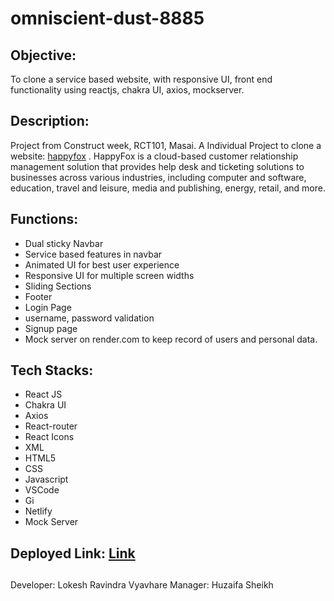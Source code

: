 # omniscient-dust-8885

## Objective:
To clone a service based website, with responsive UI, front end functionality using reactjs, chakra UI, axios, mockserver.

## Description:
Project from Construct week, RCT101, Masai. A Individual Project  to clone a website: [happyfox](https://www.happyfox.com/) . HappyFox is a cloud-based customer relationship management solution that provides help desk and ticketing solutions to businesses across various industries, including computer and software, education, travel and leisure, media and publishing, energy, retail, and more.

## Functions:
* Dual sticky Navbar
* Service based features in navbar
* Animated UI for best user experience
* Responsive UI for multiple screen widths
* Sliding Sections
* Footer
* Login Page
* username, password validation
* Signup page
* Mock server on render.com to keep record of users and personal data.

## Tech Stacks:
* React JS
* Chakra UI
* Axios
* React-router
* React Icons
* XML
* HTML5
* CSS
* Javascript
* VSCode
* Gi
* Netlify
* Mock Server

## Deployed Link: [Link](https://omniscient-dust-8885.netlify.app/)

##

Developer: Lokesh Ravindra Vyavhare
Manager: Huzaifa Sheikh






